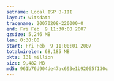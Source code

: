 ```yaml
---
setname: Local ISP B-III
layout: witsdata
tracename: 20070208-220000-0
end: Fri Feb  9 11:30:00 2007
gzsize: 5,246 MB
len: 0:30:00
start: Fri Feb  9 11:00:01 2007
totalwirelen: 68,185 MB
pkts: 131 million
size: 9,482 MB
md5: 961b76d904de47ac693e1b92065f130c
---
```

